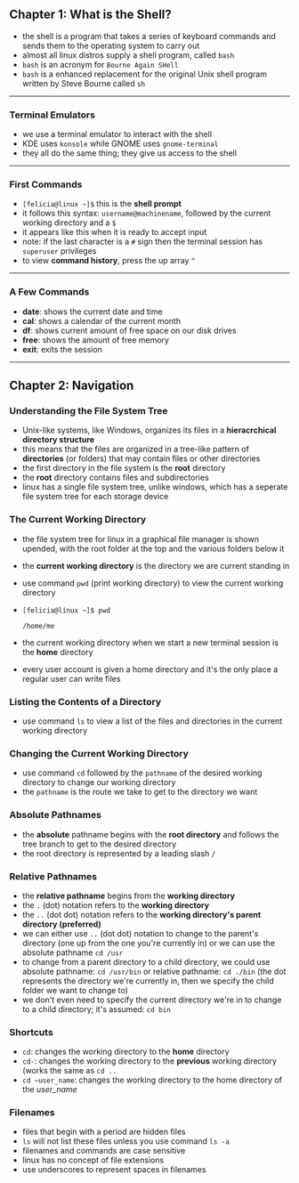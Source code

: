 
## Chapter 1: What is the Shell?

- the shell is a program that takes a series of keyboard commands and sends them to the operating system to carry out
- almost all linux distros supply a shell program, called `bash`
- `bash` is an acronym for `Bourne Again SHell`
- `bash` is a enhanced replacement for the original Unix shell program written by Steve Bourne called `sh`

---

### Terminal Emulators

- we use a terminal emulator to interact with the shell
- KDE uses `konsole` while GNOME uses `gnome-terminal`
- they all do the same thing; they give us access to the shell

---

### First Commands

- `[felicia@linux ~]$` this is the **shell prompt**
- it follows this syntax: `username@machinename`, followed by the current working directory and a `$`
- it appears like this when it is ready to accept input
- note: if the last character is a `#` sign then the terminal session has `superuser` privileges
- to view **command history**, press the up array `^`

---

### A Few Commands

- **date**: shows the current date and time
- **cal**: shows a calendar of the current month
- **df**: shows current amount of free space on our disk drives
- **free**: shows the amount of free memory
- **exit**: exits the session

---

## Chapter 2: Navigation

### Understanding the File System Tree

- Unix-like systems, like Windows, organizes its files in a **hieracrchical directory structure**
- this means that the files are organized in a tree-like pattern of **directories** (or folders) that may contain files or other directories
- the first directory in the file system is the **root** directory
- the **root** directory contains files and subdirectories
- linux has a single file system tree, unlike windows, which has a seperate file system tree for each storage device

### The Current Working Directory

- the file system tree for linux in a graphical file manager is shown upended, with the root folder at the top and the various folders below it
- the **current working directory** is the directory we are current standing in
- use command `pwd` (print working directory) to view the current working directory
- `[felicia@linux ~]$ pwd`

    `/home/me`

- the current working directory when we start a new terminal session is the **home** directory
- every user account is given a home directory and it's the only place a regular user can write files

### Listing the Contents of a Directory

- use command `ls` to view a list of the files and directories in the current working directory

### Changing the Current Working Directory

- use command `cd` followed by the `pathname` of the desired working directory to change our working directory
- the `pathname` is the route we take to get to the directory we want

### Absolute Pathnames

- the **absolute** pathname begins with the **root directory** and follows the tree branch to get to the desired directory
- the root directory is represented by a leading slash `/`

### Relative Pathnames

- the **relative pathname** begins from the **working directory**
- the `.` (dot) notation refers to the **working directory**
- the `..` (dot dot) notation refers to the **working directory's parent directory (preferred)**
- we can either use `..` (dot dot) notation to change to the parent's directory (one up from the one you're currently in) or we can use the absolute pathname `cd /usr`
- to change from a parent directory to a child directory, we could use absolute pathname: `cd /usr/bin` or relative pathname: `cd ./bin` (the dot represents the directory we're currently in, then we specify the child folder we want to change to)
- we don't even need to specify the current directory we're in to change to a child directory; it's assumed: `cd bin`

### Shortcuts

- `cd`: changes the working directory to the **home** directory
- `cd-`: changes the working directory to the **previous** working directory (works the same as `cd ..`
- `cd ~user_name`: changes the working directory to the home directory of the *user_name*

### Filenames

- files that begin with a period are hidden files
- `ls` will not list these files unless you use command `ls -a`
- filenames and commands are case sensitive
- linux has no concept of file extensions
- use underscores to represent spaces in filenames
